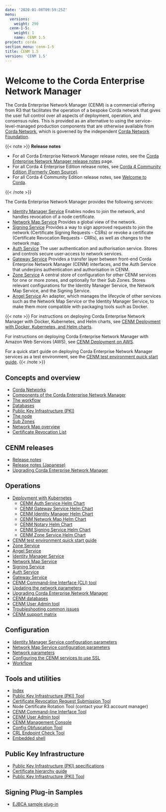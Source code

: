 ```yaml
---
date: '2020-01-08T09:59:25Z'
menu:
  versions:
    weight: 290
  cenm-1-5:
    weight: 1
    name: CENM 1.5
project: corda
section_menu: cenm-1-5
title: CENM 1.5
version: 'CENM 1.5'
---
```



# Welcome to the Corda Enterprise Network Manager

The Corda Enterprise Network Manager (CENM) is a commercial offering from R3 that facilitates the operation of a bespoke
Corda network that gives the user full control over all aspects of deployment, operation, and consensus rules.
This is provided as an alternative to using the service-level-managed production components
that are otherwise available from [Corda Network](https://corda.network), which is governed by the independent
[Corda Network Foundation](https://corda.network/).

{{< note >}}
**Release notes**

* For all Corda Enterprise Network Manager release notes, see the [Corda Enterprise Network Manager release notes](../../../../../en/platform/corda/1.5/cenm/release-notes.md) page.
* For all Corda 4 Enterprise Edition release notes, see [Corda 4 Community Edition (Formerly Open Source)](../../../../../en/platform/corda.html#corda-4-enterprise).
* For all Corda 4 Community Edition release notes, see [Welcome to Corda](../../../../../en/platform/corda.html#corda-4-community-edition-formerly-open-source).

{{< /note >}}

The Corda Enterprise Network Manager provides the following services:

* [Identity Manager Service](../../../../../en/platform/corda/1.5/cenm/identity-manager.md) Enables nodes to join the network, and handles revocation of a node certificate.
* [Network Map Service](../../../../../en/platform/corda/1.5/cenm/network-map.md) Provides a global view of the network.
* [Signing Service](../../../../../en/platform/corda/1.5/cenm/signing-service.md) Provides a way to sign approved requests to join the network (Certificate Signing Requests - CSRs) or revoke a certificate (Certificate Revocation Requests - CRRs), as well as changes to the network map.
* [Auth Service](../../../../../en/platform/corda/4.8/enterprise/node/auth-service.md) The user authentication and authorisation service. Stores and controls secure user-access to network services.
* [Gateway Service](../../../../../en/platform/corda/4.8/enterprise/node/gateway-service.md) Provides a transfer layer between front-end Corda Enterprise Network Manager (CENM) interfaces, and the Auth Service that underpins authentication and authorisation in CENM.
* [Zone Service](../../../../../en/platform/corda/1.5/cenm/zone-service.md) A central store of configuration for other CENM services for one or more zones, and optionally for their Sub Zones. Stores relevant configurations for the Identity Manager Service, the Network Map Service, and the Signing Service.
* [Angel Service](../../../../../en/platform/corda/1.5/cenm/angel-service.md) An adapter, which manages the lifecycle of other services such as the Network Map Service or the Identity Manager Service, to make them more compatible with packaging tools such as Docker.

{{< note >}}
For instructions on deploying Corda Enterprise Network Manager with Docker, Kubernetes, and Helm charts, see [CENM Deployment with Docker, Kubernetes, and Helm charts](../../../../../en/platform/corda/1.5/cenm/deployment-kubernetes.md).

For instructions on deploying Corda Enterprise Network Manager with Amazon Web Services (AWS), see [CENM Deployment on AWS](../../../../../en/platform/corda/1.5/cenm/aws-deployment-guide.md).

For a quick start guide on deploying Corda Enterprise Network Manager services as a test environment, see the [CENM test environment quick start guide](../../../../../en/platform/corda/1.5/cenm/quick-start.md).
{{< /note >}}

## Concepts and overview

* [Corda Networks](../../../../../en/platform/corda/1.5/cenm/corda-networks.md)
* [Components of the Corda Enterprise Network Manager](../../../../../en/platform/corda/1.5/cenm/enm-components.md)
* [The workflow](../../../../../en/platform/corda/1.5/cenm/enm-components.html#the-workflow)
* [Databases](../../../../../en/platform/corda/1.5/cenm/enm-components.html#databases)
* [Public Key Infrastructure (PKI)](../../../../../en/platform/corda/1.5/cenm/enm-components.html#public-key-infrastructure-pki)
* [The node](../../../../../en/platform/corda/1.5/cenm/enm-components.html#the-node)
* [Sub Zones](../../../../../en/platform/corda/1.5/cenm/sub-zones.md)
* [Network Map overview](../../../../../en/platform/corda/1.5/cenm/network-map-overview.md)
* [Certificate Revocation List](../../../../../en/platform/corda/1.5/cenm/certificate-revocation.md)

## CENM releases

* [Release notes](../../../../../en/platform/corda/1.5/cenm/release-notes.md)
* [Release notes (Japanese)](../../../../../en/platform/corda/1.5/cenm/release-notes-ja.md)
* [Upgrading Corda Enterprise Network Manager](../../../../../en/platform/corda/1.5/cenm/upgrade-notes.md)

## Operations

* [Deployment with Kubernetes](../../../../../en/platform/corda/1.5/cenm/deployment-kubernetes.md)
  * [CENM Auth Service Helm Chart](../../../../../en/platform/corda/1.5/cenm/deployment-kubernetes-auth.md)
  * [CENM Gateway Service Helm Chart](../../../../../en/platform/corda/1.5/cenm/deployment-kubernetes-gateway.md)
  * [CENM Identity Manager Helm Chart](../../../../../en/platform/corda/1.5/cenm/deployment-kubernetes-idman.md)
  * [CENM Network Map Helm Chart](../../../../../en/platform/corda/1.5/cenm/deployment-kubernetes-nmap.md)
  * [CENM Notary Helm Chart](../../../../../en/platform/corda/1.5/cenm/deployment-kubernetes-notary.md)
  * [CENM Signing Service Helm Chart](../../../../../en/platform/corda/1.5/cenm/deployment-kubernetes-signer.md)
  * [CENM Zone Service Helm Chart](../../../../../en/platform/corda/1.5/cenm/deployment-kubernetes-zone.md)
* [CENM test environment quick start guide](../../../../../en/platform/corda/1.5/cenm/quick-start.md)
* [Zone Service](../../../../../en/platform/corda/1.5/cenm/zone-service.md)
* [Angel Service](../../../../../en/platform/corda/1.5/cenm/angel-service.md)
* [Identity Manager Service](../../../../../en/platform/corda/1.5/cenm/identity-manager.md)
* [Network Map Service](../../../../../en/platform/corda/1.5/cenm/network-map.md)
* [Signing Service](../../../../../en/platform/corda/1.5/cenm/signing-service.md)
* [Auth Service](../../../../../en/platform/corda/4.8/enterprise/node/auth-service.md)
* [Gateway Service](../../../../../en/platform/corda/4.8/enterprise/node/gateway-service.md)
* [CENM Command-line Interface (CLI) tool](../../../../../en/platform/corda/1.5/cenm/cenm-cli-tool.md)
* [Updating the network parameters](../../../../../en/platform/corda/1.5/cenm/updating-network-parameters.md)
* [Upgrading Corda Enterprise Network Manager](../../../../../en/platform/corda/1.5/cenm/upgrade-notes.md)
* [CENM databases](../../../../../en/platform/corda/1.5/cenm/database-set-up.md)
* [CENM User Admin tool](../../../../../en/platform/corda/1.5/cenm/user-admin.md)
* [Troubleshooting common issues](../../../../../en/platform/corda/1.5/cenm/troubleshooting-common-issues.md)
* [CENM support matrix](../../../../../en/platform/corda/1.5/cenm/cenm-support-matrix.md)

## Configuration

* [Identity Manager Service configuration parameters](../../../../../en/platform/corda/1.5/cenm/config-identity-manager-parameters.md)
* [Network Map Service configuration parameters](../../../../../en/platform/corda/1.5/cenm/config-network-map-parameters.md)
* [Network parameters](../../../../../en/platform/corda/1.5/cenm/config-network-parameters.md)
* [Configuring the CENM services to use SSL](../../../../../en/platform/corda/1.5/cenm/enm-with-ssl.md)
* [Workflow](../../../../../en/platform/corda/1.5/cenm/workflow.md)

## Tools and utilities

* [Index](../../../../../en/platform/corda/1.5/cenm/tools-index.md)
* [Public Key Infrastructure (PKI) Tool](../../../../../en/platform/corda/1.5/cenm/pki-tool.md)
* [Certificate Revocation Request Submission Tool](../../../../../en/platform/corda/1.5/cenm/tool-crr-submission.md)
* Node Certificate Rotation Tool (contact your R3 account manager)
* [CENM Command-line Interface Tool](../../../../../en/platform/corda/1.5/cenm/cenm-cli-tool.md)
* [CENM User Admin tool](../../../../../en/platform/corda/1.5/cenm/user-admin.md)
* [CENM Management Console](../../../../../en/platform/corda/1.5/cenm/cenm-console.md)
* [Config Obfuscation Tool](../../../../../en/platform/corda/4.5/enterprise/tools-config-obfuscator.md)
* [CRL Endpoint Check Tool](../../../../../en/platform/corda/1.5/cenm/crl-endpoint-check-tool.md)
* [Embedded shell](../../../../../en/platform/corda/1.5/cenm/shell.md)

## Public Key Infrastructure

* [Public Key Infrastructure (PKI) specifications](../../../../../en/platform/corda/1.5/cenm/pki-specifications.md)
* [Certificate hierarchy guide](../../../../../en/platform/corda/1.5/cenm/pki-guide.md)
* [Public Key Infrastructure (PKI) Tool](../../../../../en/platform/corda/1.5/cenm/pki-tool.md)

## Signing Plug-in Samples

* [EJBCA sample plug-in](../../../../../en/platform/corda/1.5/cenm/ejbca-plugin.md)
